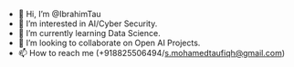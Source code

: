 - 👋 Hi, I’m @IbrahimTau
- 👀 I’m interested in AI/Cyber Security.
- 🌱 I’m currently learning Data Science.
- 💞️ I’m looking to collaborate on Open AI Projects.
- 📫 How to reach me (+918825506494/s.mohamedtaufiqh@gmail.com)

<!---
IbrahimTau/IbrahimTau is a ✨ special ✨ repository because its `README.md` (this file) appears on your GitHub profile.
You can click the Preview link to take a look at your changes.
--->
